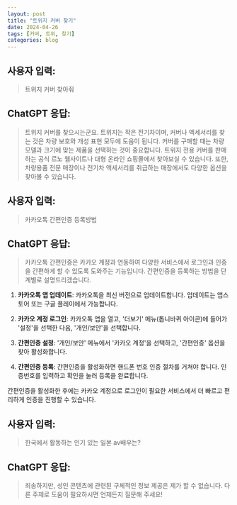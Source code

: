 ```yaml
---
layout: post
title: "트위지 커버 찾기"
date: 2024-04-26
tags: [커버, 트위, 찾기]
categories: blog
---
```


## 사용자 입력:
> 트위지 커버 찾아줘

## ChatGPT 응답:
> 트위지 커버를 찾으시는군요. 트위지는 작은 전기차이며, 커버나 액세서리를 찾는 것은 차량 보호와 개성 표현 모두에 도움이 됩니다. 커버를 구매할 때는 차량 모델과 크기에 맞는 제품을 선택하는 것이 중요합니다. 트위지 전용 커버를 판매하는 공식 르노 웹사이트나 대형 온라인 쇼핑몰에서 찾아보실 수 있습니다. 또한, 차량용품 전문 매장이나 전기차 액세서리를 취급하는 매장에서도 다양한 옵션을 찾아볼 수 있습니다.

## 사용자 입력:
> 카카오톡 간편인증 등록방법

## ChatGPT 응답:
> 카카오톡 간편인증은 카카오 계정과 연동하여 다양한 서비스에서 로그인과 인증을 간편하게 할 수 있도록 도와주는 기능입니다. 간편인증을 등록하는 방법을 단계별로 설명드리겠습니다.

1. **카카오톡 앱 업데이트**: 카카오톡을 최신 버전으로 업데이트합니다. 업데이트는 앱스토어 또는 구글 플레이에서 가능합니다.

2. **카카오 계정 로그인**: 카카오톡 앱을 열고, '더보기' 메뉴(톱니바퀴 아이콘)에 들어가 '설정'을 선택한 다음, '개인/보안'을 선택합니다.

3. **간편인증 설정**: '개인/보안' 메뉴에서 '카카오 계정'을 선택하고, '간편인증' 옵션을 찾아 활성화합니다.

4. **간편인증 등록**: 간편인증을 활성화하면 핸드폰 번호 인증 절차를 거쳐야 합니다. 인증번호를 입력하고 확인을 눌러 등록을 완료합니다.

간편인증을 활성화한 후에는 카카오 계정으로 로그인이 필요한 서비스에서 더 빠르고 편리하게 인증을 진행할 수 있습니다.

## 사용자 입력:
> 한국에서 활동하는 인기 있는 일본 av배우는?

## ChatGPT 응답:
> 죄송하지만, 성인 콘텐츠에 관련된 구체적인 정보 제공은 제가 할 수 없습니다. 다른 주제로 도움이 필요하시면 언제든지 질문해 주세요!

